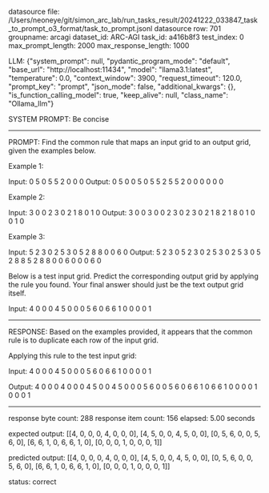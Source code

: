 datasource file: /Users/neoneye/git/simon_arc_lab/run_tasks_result/20241222_033847_task_to_prompt_o3_format/task_to_prompt.jsonl
datasource row: 701
groupname: arcagi
dataset_id: ARC-AGI
task_id: a416b8f3
test_index: 0
max_prompt_length: 2000
max_response_length: 1000

LLM:
{"system_prompt": null, "pydantic_program_mode": "default", "base_url": "http://localhost:11434", "model": "llama3.1:latest", "temperature": 0.0, "context_window": 3900, "request_timeout": 120.0, "prompt_key": "prompt", "json_mode": false, "additional_kwargs": {}, "is_function_calling_model": true, "keep_alive": null, "class_name": "Ollama_llm"}

SYSTEM PROMPT:
Be concise

---

PROMPT:
Find the common rule that maps an input grid to an output grid, given the examples below.

Example 1:

Input:
0 5 0
5 5 2
0 0 0
Output:
0 5 0 0 5 0
5 5 2 5 5 2
0 0 0 0 0 0

Example 2:

Input:
3 0 0
2 3 0
2 1 8
0 1 0
Output:
3 0 0 3 0 0
2 3 0 2 3 0
2 1 8 2 1 8
0 1 0 0 1 0

Example 3:

Input:
5 2 3 0
2 5 3 0
5 2 8 8
0 0 6 0
Output:
5 2 3 0 5 2 3 0
2 5 3 0 2 5 3 0
5 2 8 8 5 2 8 8
0 0 6 0 0 0 6 0

Below is a test input grid. Predict the corresponding output grid by applying the rule you found. Your final answer should just be the text output grid itself.

Input:
4 0 0 0
4 5 0 0
0 5 6 0
6 6 1 0
0 0 0 1


---

RESPONSE:
Based on the examples provided, it appears that the common rule is to duplicate each row of the input grid.

Applying this rule to the test input grid:

Input:
4 0 0 0
4 5 0 0
0 5 6 0
6 6 1 0
0 0 0 1

Output:
4 0 0 0 4 0 0 0
4 5 0 0 4 5 0 0
0 5 6 0 0 5 6 0
6 6 1 0 6 6 1 0
0 0 0 1 0 0 0 1

---


response byte count: 288
response item count: 156
elapsed: 5.00 seconds

expected output:
[[4, 0, 0, 0, 4, 0, 0, 0], [4, 5, 0, 0, 4, 5, 0, 0], [0, 5, 6, 0, 0, 5, 6, 0], [6, 6, 1, 0, 6, 6, 1, 0], [0, 0, 0, 1, 0, 0, 0, 1]]

predicted output:
[[4, 0, 0, 0, 4, 0, 0, 0], [4, 5, 0, 0, 4, 5, 0, 0], [0, 5, 6, 0, 0, 5, 6, 0], [6, 6, 1, 0, 6, 6, 1, 0], [0, 0, 0, 1, 0, 0, 0, 1]]

status: correct
